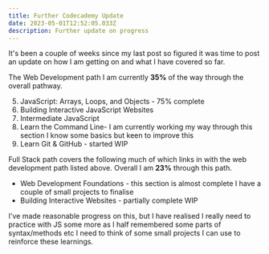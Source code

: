```yaml
---
title: Further Codecademy Update
date: 2023-05-01T12:52:05.033Z
description: Further update on progress
---
```

It's been a couple of weeks since my last post so figured it was time to post an update on how I am getting on and what I have covered so far.

T﻿he Web Development path I am currently **35%** of the way through the overall pathway.

5. JavaScript: Arrays, Loops, and Objects - 75% complete
6. Building Interactive JavaScript Websites
7. Intermediate JavaScript
8. Learn the Command Line- I am currently working my way through this section I know some basics but keen to improve this
9. Learn Git & GitHub - started WIP

Full Stack path covers the following much of which links in with the web development path listed above. Overall I am **23%** through this path.

- Web Development Foundations - this section is almost complete I have a couple of small projects to finalise
- Building Interactive Websites - partially complete WIP

I﻿'ve made reasonable progress on this, but I have realised I really need to practice with JS some more as I half remembered some parts of syntax/methods etc I need to think of some small projects I can use to reinforce these learnings.
